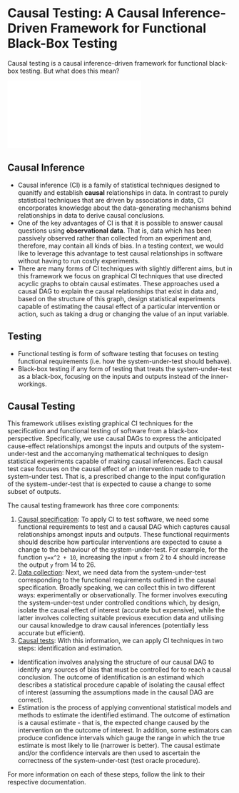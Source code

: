 # Causal Testing: A Causal Inference-Driven Framework for Functional Black-Box Testing

Causal testing is a causal inference-driven framework for functional black-box testing. But what does this mean?

![Causal Testing Workflow](images/workflow.pdf)
## Causal Inference
- Causal inference (CI) is a family of statistical techniques designed to quanitfy and establish **causal** relationships in data. In contrast to purely statistical techniques that are driven by associations in data, CI encorporates knowledge about the data-generating mechanisms behind relationships in data to derive causal conclusions. 
- One of the key advantages of CI is that it is possible to answer causal questions using **observational data**. That is, data which has been passively observed rather than collected from an experiment and, therefore, may contain all kinds of bias. In a testing context, we would like to leverage this advantage to test causal relationships in software without having to run costly experiments.
- There are many forms of CI techniques with slightly different aims, but in this framework we focus on graphical CI techniques that use directed acyclic graphs to obtain causal estimates. These approaches used a causal DAG to explain the causal relationships that exist in data and, based on the structure of this graph, design statistical experiments capable of estimating the causal effect of a particular intervention or action, such as taking a drug or changing the value of an input variable.

## Testing
- Functional testing is form of software testing that focuses on testing functional requirements (i.e. how the system-under-test should behave).
- Black-box testing if any form of testing that treats the system-under-test as a black-box, focusing on the inputs and outputs instead of the inner-workings.

## Causal Testing
This framework utilises existing graphical CI techniques for the specification and functional testing of software from a black-box perspective. Specifically, we use causal DAGs to express the anticipated cause-effect relationships amongst the inputs and outputs of the system-under-test and the accomanying mathematical techniques to design statistical experiments capable of making causal inferences. Each causal test case focuses on the causal effect of an intervention made to the system-under test. That is, a prescribed change to the input configuration of the system-under-test that is expected to cause a change to some subset of outputs. 

The causal testing framework has three core components:

1. [Causal specification](causal_testing/specification/README.md): To apply CI to test software, we need some functional requirements to test and a causal DAG which captures causal relationships amongst inputs and outputs. These functional requirments should describe how particular interventions are expected to cause a change to the behaviour of the system-under-test. For example, for the function `y=x^2 + 10`, increasing the input `x` from 2 to 4 should increase the output `y` from 14 to 26.
2. [Data collection](causal_testing/data_collection/README.md): Next, we need data from the system-under-test corresponding to the functional requirements outlined in the causal specification. Broadly speaking, we can collect this in two different ways: experimentally or observationally. The former involves executing the system-under-test under controlled conditions which, by design, isolate the causal effect of interest (accurate but expensive), while the latter involves collecting suitable previous execution data and utilising our causal knowledge to draw causal inferences (potentially less accurate but efficient).
3. [Causal tests](causal_testing/testing/README.md): With this information, we can apply CI techniques in two steps: identification and estimation.
  - Identification involves analysing the structure of our causal DAG to identify any sources of bias that must be controlled for to reach a causal conclusion. The outcome of identification is an estimand which describes a statistical procedure capable of isolating the causal effect of interest (assuming the assumptions made in the causal DAG are correct). 
  - Estimation is the process of applying conventional statistical models and methods to estimate the identified estimand. The outcome of estimation is a causal estimate - that is, the expected change caused by the intervention on the outcome of interest. In addition, some estimators can produce confidence intervals which gauge the range in which the true estimate is most likely to lie (narrower is better). The causal estimate and/or the confidence intervals are then used to ascertain the correctness of the system-under-test (test oracle procedure).

For more information on each of these steps, follow the link to their respective documentation.

